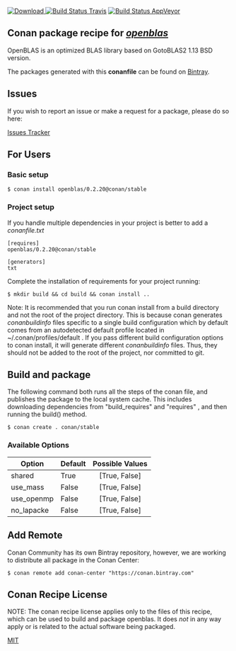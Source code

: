 [![Download](https://api.bintray.com/packages/conan-community/conan/openblas%3Aconan/images/download.svg) ](https://bintray.com/conan-community/conan/openblas%3Aconan/_latestVersion)
[![Build Status Travis](https://travis-ci.org/conan-community/conan-openblas.svg)](https://travis-ci.org/conan-community/conan-openblas)
[![Build Status AppVeyor](https://ci.appveyor.com/api/projects/status/github/conan-community/conan-openblas?svg=true)](https://ci.appveyor.com/project/ConanCIintegration/conan-openblas)

## Conan package recipe for [*openblas*](http://www.openblas.net/)

OpenBLAS is an optimized BLAS library based on GotoBLAS2 1.13 BSD version.

The packages generated with this **conanfile** can be found on [Bintray](https://bintray.com/conan-community/conan/openblas%3Aconan).


## Issues

If you wish to report an issue or make a request for a package, please do so here:

[Issues Tracker](https://github.com/conan-community/community/issues)


## For Users

### Basic setup

    $ conan install openblas/0.2.20@conan/stable

### Project setup

If you handle multiple dependencies in your project is better to add a *conanfile.txt*

    [requires]
    openblas/0.2.20@conan/stable

    [generators]
    txt

Complete the installation of requirements for your project running:

    $ mkdir build && cd build && conan install ..

Note: It is recommended that you run conan install from a build directory and not the root of the project directory.  This is because conan generates *conanbuildinfo* files specific to a single build configuration which by default comes from an autodetected default profile located in ~/.conan/profiles/default .  If you pass different build configuration options to conan install, it will generate different *conanbuildinfo* files.  Thus, they should not be added to the root of the project, nor committed to git.


## Build and package

The following command both runs all the steps of the conan file, and publishes the package to the local system cache.  This includes downloading dependencies from "build_requires" and "requires" , and then running the build() method.

    $ conan create . conan/stable


### Available Options
| Option        | Default | Possible Values  |
| ------------- |:----------------- |:------------:|
| shared      | True |  [True, False] |
| use_mass      | False |  [True, False] |
| use_openmp      | False |  [True, False] |
| no_lapacke      | False |  [True, False] |


## Add Remote

Conan Community has its own Bintray repository, however, we are working to distribute all package in the Conan Center:

    $ conan remote add conan-center "https://conan.bintray.com"


## Conan Recipe License

NOTE: The conan recipe license applies only to the files of this recipe, which can be used to build and package openblas.
It does *not* in any way apply or is related to the actual software being packaged.

[MIT](LICENSE)
